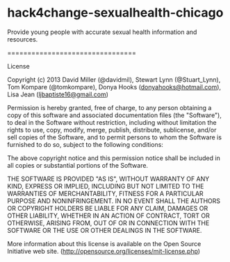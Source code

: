 hack4change-sexualhealth-chicago
================================

Provide young people with accurate sexual health information and resources.

================================

License

Copyright (c) 2013 David Miller (@davidmil), Stewart Lynn (@Stuart_Lynn), Tom Kompare (@tomkompare), Donya Hooks (donyahooks@hotmail.com), Lisa Jean (ljbaptiste16@gmail.com)

Permission is hereby granted, free of charge, to any person obtaining a copy
of this software and associated documentation files (the "Software"), to deal
in the Software without restriction, including without limitation the rights to
use, copy, modify, merge, publish, distribute, sublicense, and/or sell copies
of the Software, and to permit persons to whom the Software is furnished to do
so, subject to the following conditions:

The above copyright notice and this permission notice shall be included in
all copies or substantial portions of the Software.

THE SOFTWARE IS PROVIDED "AS IS", WITHOUT WARRANTY OF ANY KIND, EXPRESS OR
IMPLIED, INCLUDING BUT NOT LIMITED TO THE WARRANTIES OF MERCHANTABILITY,
FITNESS FOR A PARTICULAR PURPOSE AND NONINFRINGEMENT. IN NO EVENT SHALL THE
AUTHORS OR COPYRIGHT HOLDERS BE LIABLE FOR ANY CLAIM, DAMAGES OR OTHER
LIABILITY, WHETHER IN AN ACTION OF CONTRACT, TORT OR OTHERWISE, ARISING FROM,
OUT OF OR IN CONNECTION WITH THE SOFTWARE OR THE USE OR OTHER DEALINGS IN THE
SOFTWARE.

More information about this license is available on the Open Source
Initiative web site. (http://opensource.org/licenses/mit-license.php)
